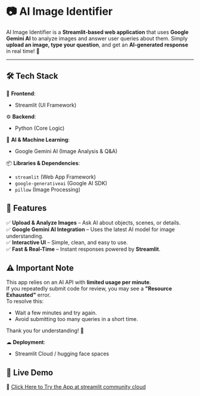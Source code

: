# 📷 AI Image Identifier

AI Image Identifier is a **Streamlit-based web application** that uses **Google Gemini AI** to analyze images and answer user queries about them. Simply **upload an image, type your question**, and get an **AI-generated response** in real time! 🚀  

---
## 🛠 Tech Stack  

🚀 **Frontend**:  
- Streamlit (UI Framework)  

⚙️ **Backend**:  
- Python (Core Logic)  

🧠 **AI & Machine Learning**:  
- Google Gemini AI (Image Analysis & Q&A)  

📦 **Libraries & Dependencies**:  
- `streamlit` (Web App Framework)  
- `google-generativeai` (Google AI SDK)  
- `pillow` (Image Processing)  

## 🌟 Features
✅ **Upload & Analyze Images** – Ask AI about objects, scenes, or details.  
✅ **Google Gemini AI Integration** – Uses the latest AI model for image understanding.  
✅ **Interactive UI** – Simple, clean, and easy to use.  
✅ **Fast & Real-Time** – Instant responses powered by **Streamlit**.  


## ⚠️ Important Note  
This app relies on an AI API with **limited usage per minute**.  
If you repeatedly submit code for review, you may see a **"Resource Exhausted"** error.  
To resolve this:  
- Wait a few minutes and try again.  
- Avoid submitting too many queries in a short time.  

Thank you for understanding! 🚀 

☁ **Deployment**:  
- Streamlit Cloud / hugging face spaces
  
## 🚀 Live Demo  
🔗 [Click Here to Try the App at streamlit community cloud](https://aiimagedescriberapp-qirj2g54x5knbgmbfazepu.streamlit.app/) 

